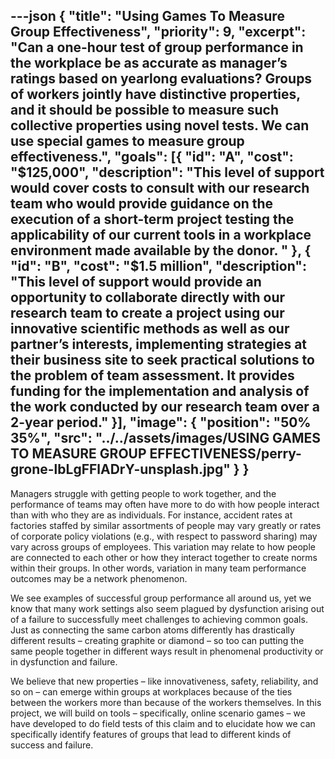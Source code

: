 ---json
{
  "title": "Using Games To Measure Group Effectiveness",
  "priority": 9,
  "excerpt": "Can a one-hour test of group performance in the workplace be as accurate as manager’s ratings based on yearlong evaluations? Groups of workers jointly have distinctive properties, and it should be possible to measure such collective properties using novel tests. We can use special games to measure group effectiveness.",
  "goals": [{
    "id": "A",
    "cost": "$125,000",
    "description": "This level of support would cover costs to consult with our research team who would provide guidance on the execution of a short-term project testing the applicability of our current tools in a workplace environment made available by the donor. "
  }, {
    "id": "B",
    "cost": "$1.5 million",
    "description": "This level of support would provide an opportunity to collaborate directly with our research team to create a project using our innovative scientific methods as well as our partner’s interests, implementing strategies at their business site to seek practical solutions to the problem of team assessment. It provides funding for the implementation and analysis of the work conducted by our research team over a 2-year period."
  }],
  "image": {
    "position": "50% 35%",
    "src": "../../assets/images/USING GAMES TO MEASURE GROUP EFFECTIVENESS/perry-grone-lbLgFFlADrY-unsplash.jpg"
  }
}
---

Managers struggle with getting people to work together, and the performance of teams may often have more to do with how people interact than with who they are as individuals. For instance, accident rates at factories staffed by similar assortments of people may vary greatly or rates of corporate policy violations (e.g., with respect to password sharing) may vary across groups of employees.  This variation may relate to how people are connected to each other or how they interact together to create norms within their groups. In other words, variation in many team performance outcomes may be a network phenomenon.

We see examples of successful group performance all around us, yet we know that many work settings also seem plagued by dysfunction arising out of a failure to successfully meet challenges to achieving common goals.  Just as connecting the same carbon atoms differently has drastically different results – creating graphite or diamond – so too can putting the same people together in different ways result in phenomenal productivity or in dysfunction and failure.

We believe that new properties – like innovativeness, safety, reliability, and so on – can emerge within groups at workplaces because of the ties between the workers more than because of the workers themselves. In this project, we will build on tools – specifically, online scenario games – we have developed to do field tests of this claim and to elucidate how we can specifically identify features of groups that lead to different kinds of success and failure. 
